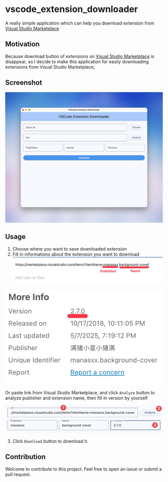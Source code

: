# vscode_extension_downloader

A really simple application which can help you download extension from [Visual Studio Marketplace](https://marketplace.visualstudio.com/)

## Motivation

Because download button of extensions on
[Visual Studio Marketplace](https://marketplace.visualstudio.com/) is disappear, so I decide to make this application for easily downloading extensions from Visual Studio Marketplace;

## Screenshot

![Screenshot](./screenshot_new.png)

## Usage

1. Choose where you want to save downloaded extension
2. Fill in informations about the extension you want to download
   ![Publisher and Extension Name](./publisher.webp)

![Version](./version.webp)

Or paste link from Visual Studio Marketplace, and click `Analyze` button to analyze publisher and extension name, then fill in version by yourself

![Analyze link](./link_analyze.png)

3. Click `Download` button to download it.

## Contribution

Welcome to contribute to this project. Feel free to open an issue or submit a pull request.

